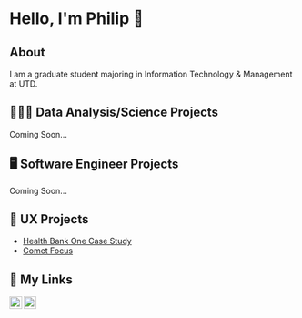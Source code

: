 <h1>Hello, I'm Philip 👋 </h1> 

<h2>About</h2>

<p>I am a graduate student majoring in Information Technology & Management at UTD.</p>

<h2>👨🏻‍💻 Data Analysis/Science Projects</h2>

<p>Coming Soon...</p>

<h2>🖥️ Software Engineer Projects</h2>

<p>Coming Soon...</p>

<h2>📱 UX Projects</h2>

<ul>
  <li><a href="https://github.com/FaiLuReH3Ro/HealthBankOne">Health Bank One Case Study</a></li>
  <li><a href="https://github.com/FaiLuReH3Ro/CometFocus">Comet Focus</a></li>
</ul>

<h2>🔗 My Links</h2>

<!--[<img align="left" alt="YouTube Icon | YouTube" width="22px" src="https://cdn.jsdelivr.net/npm/simple-icons@v3/icons/youtube.svg" />][youtube]
[<img align="left" alt="Twitter Icon | Twitter" width="22px" src="https://cdn.jsdelivr.net/npm/simple-icons@v3/icons/twitter.svg" />][twitter] -->
[<img align="left" alt="LinkedIn Icon | LinkedIn" width="22px" src="https://cdn.jsdelivr.net/npm/simple-icons@v3/icons/linkedin.svg" />][linkedin]
[<img align="left" alt="Instagram Icon | Instagram" width="22px" src="https://cdn.jsdelivr.net/npm/simple-icons@v3/icons/instagram.svg" />][instagram]

<!--[twitter]: https://twitter.com/
[youtube]: https://www.youtube.com/ -->
[instagram]: https://www.instagram.com/philbear_/
[linkedin]: https://www.linkedin.com/in/philip-nguyen-945485312/
